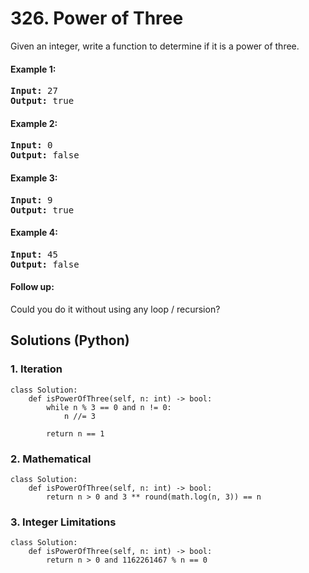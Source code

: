 # 326. Power of Three
Given an integer, write a function to determine if it is a power of three.

#### Example 1:
<pre>
<strong>Input:</strong> 27
<strong>Output:</strong> true
</pre>

#### Example 2:
<pre>
<strong>Input:</strong> 0
<strong>Output:</strong> false
</pre>

#### Example 3:
<pre>
<strong>Input:</strong> 9
<strong>Output:</strong> true
</pre>

#### Example 4:
<pre>
<strong>Input:</strong> 45
<strong>Output:</strong> false
</pre>

#### Follow up:
Could you do it without using any loop / recursion?

## Solutions (Python)

### 1. Iteration
```Python3
class Solution:
    def isPowerOfThree(self, n: int) -> bool:
        while n % 3 == 0 and n != 0:
            n //= 3

        return n == 1
```

### 2. Mathematical
```Python3
class Solution:
    def isPowerOfThree(self, n: int) -> bool:
        return n > 0 and 3 ** round(math.log(n, 3)) == n
```

### 3. Integer Limitations
```Python3
class Solution:
    def isPowerOfThree(self, n: int) -> bool:
        return n > 0 and 1162261467 % n == 0
```

